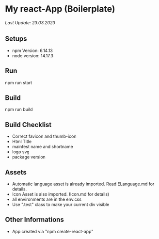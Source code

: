 # My react-App (Boilerplate)
###### Last Update: 23.03.2023

## Setups
- npm Version: 6.14.13
- node version: 14.17.3

## Run
npm run start

## Build
npm run build

## Build Checklist
- Correct favicon and thumb-icon
- Html Title
- mainfest name and shortname
- logo svg
- package version

## Assets
- Automatic language asset is already imported. Read ELanguage.md for details.
- Icon Asset is also imported. (Icon.md for details)
- all environments are in the env.css
- Use ".test" class to make your current div visible

## Other Informations
- App created via "npm create-react-app"
